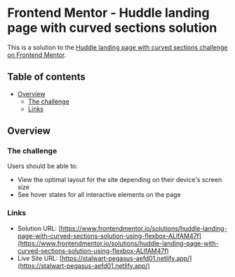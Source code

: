# Frontend Mentor - Huddle landing page with curved sections solution

This is a solution to the [Huddle landing page with curved sections challenge on Frontend Mentor](https://www.frontendmentor.io/challenges/huddle-landing-page-with-curved-sections-5ca5ecd01e82137ec91a50f2).

## Table of contents

- [Overview](#overview)
  - [The challenge](#the-challenge)
  - [Links](#links)

## Overview

### The challenge

Users should be able to:

- View the optimal layout for the site depending on their device's screen size
- See hover states for all interactive elements on the page

### Links

- Solution URL: [https://www.frontendmentor.io/solutions/huddle-landing-page-with-curved-sections-solution-using-flexbox-ALlfAM47f](https://www.frontendmentor.io/solutions/huddle-landing-page-with-curved-sections-solution-using-flexbox-ALlfAM47f)
- Live Site URL: [https://stalwart-pegasus-aefd01.netlify.app/](https://stalwart-pegasus-aefd01.netlify.app/)
